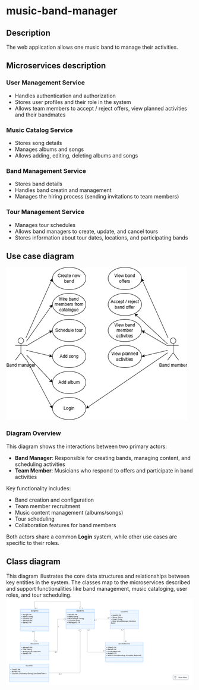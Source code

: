 # music-band-manager


## Description
The web application allows one music band to manage their activities.

## Microservices description
### User Management Service
- Handles authentication and authorization
- Stores user profiles and their role in the system
- Allows team members to accept / reject offers, view planned activities and their bandmates

### Music Catalog Service
- Stores song details
- Manages albums and songs
- Allows adding, editing, deleting albums and songs

### Band Management Service
- Stores band details
- Handles band creatin and management
- Manages the hiring process (sending invitations to team members)

### Tour Management Service
- Manages tour schedules
- Allows band managers to create, update, and cancel tours
- Stores information about tour dates, locations, and participating bands

## Use case diagram
![Use case diagram](assets/UsecaseDiagram.png)

### Diagram Overview
This diagram shows the interactions between two primary actors:
- **Band Manager**: Responsible for creating bands, managing content, and scheduling activities
- **Team Member**: Musicians who respond to offers and participate in band activities

Key functionality includes:
- Band creation and configuration
- Team member recruitment
- Music content management (albums/songs)
- Tour scheduling
- Collaboration features for band members

Both actors share a common **Login** system, while other use cases are specific to their roles.

## Class diagram
This diagram illustrates the core data structures and relationships between key entities in the system. The classes map to the microservices described and support functionalities like band management, music cataloging, user roles, and tour scheduling.
![Class diagram](assets/ClassDiagram.png)